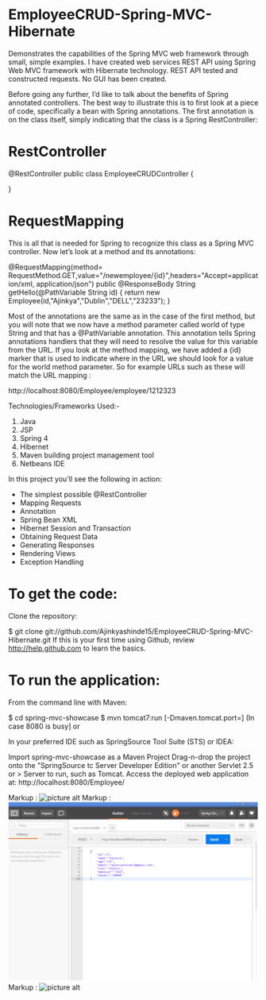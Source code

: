 # EmployeeCRUD-Spring-MVC-Hibernate
Demonstrates the capabilities of the Spring MVC web framework through small, simple examples. I have created web services REST API using Spring Web MVC framework with Hibernate technology. REST API tested and constructed requests. No GUI has been created. 

Before going any further, I’d like to talk about the benefits of Spring annotated controllers. The best way to illustrate this is to first look at a piece of code, specifically a bean with Spring annotations. The first annotation is on the class itself, simply indicating that the class is a Spring RestController:

# RestController

@RestController
public class EmployeeCRUDController {

}

# RequestMapping

This is all that is needed for Spring to recognize this class as a Spring MVC controller. Now let’s look at a method and its annotations:

@RequestMapping(method= RequestMethod.GET,value="/newemployee/{id}",headers="Accept=application/xml, application/json")
public @ResponseBody String getHello(@PathVariable String id) {
    return new Employee(id,"Ajinkya","Dublin","DELL","23233");
}

Most of the annotations are the same as in the case of the first method, but you will note that we now have a method parameter called world of type String and that has a @PathVariable annotation. This annotation tells Spring annotations handlers that they will need to resolve the value for this variable from the URL. If you look at the method mapping, we have added a {id} marker that is used to indicate where in the URL we should look for a value for the world method parameter. So for example URLs such as these will match the URL mapping :

http://localhost:8080/Employee/employee/1212323


Technologies/Frameworks Used:-
1. Java
2. JSP 
3. Spring 4
4. Hibernet
5. Maven building project management tool
6. Netbeans IDE

In this project you'll see the following in action:
* The simplest possible @RestController
* Mapping Requests
* Annotation
* Spring Bean XML
* Hibernet Session and Transaction
* Obtaining Request Data
* Generating Responses
* Rendering Views
* Exception Handling

# To get the code:

Clone the repository:

$ git clone git://github.com/Ajinkyashinde15/EmployeeCRUD-Spring-MVC-Hibernate.git
If this is your first time using Github, review http://help.github.com to learn the basics.

# To run the application:

From the command line with Maven:

$ cd spring-mvc-showcase
$ mvn tomcat7:run [-Dmaven.tomcat.port=<port no.>] (In case 8080 is busy] 
or

In your preferred IDE such as SpringSource Tool Suite (STS) or IDEA:

Import spring-mvc-showcase as a Maven Project
Drag-n-drop the project onto the "SpringSource tc Server Developer Edition" or another Servlet 2.5 or > Server to run, such as Tomcat.
Access the deployed web application at: http://localhost:8080/Employee/

Markup : ![picture alt](https://www.dropbox.com/s/kmzztcetn445pn6/add%20emp.png "Add new Employee")
Markup : ![picture alt](https://github.com/Ajinkyashinde15/EmployeeCRUD-Spring-MVC-Hibernate/blob/master/add%20emp.png "Get Employee By ID")
Markup : ![picture alt](https://www.dropbox.com/s/3b1ifc071ahoqew/show%20emp.png?dl=0 "Get Employees")



